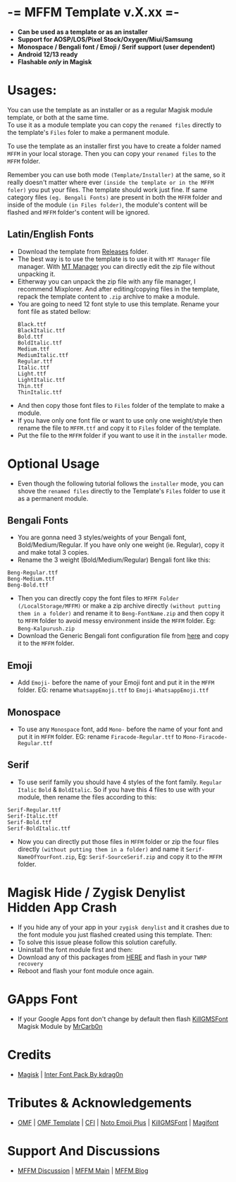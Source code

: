 # -= MFFM Template v.X.xx =-
- **Can be used as a template or as an installer**
- **Support for AOSP/LOS/Pixel Stock/Oxygen/Miui/Samsung**
- **Monospace / Bengali font / Emoji / Serif support (user dependent)**
- **Android 12/13 ready**
- **Flashable *only* in Magisk**

# Usages:
You can use the template as an installer or as a regular Magisk module template, or both at the same time.\
To use it as a module template you can copy the `renamed files` directly to the template's `Files` foler to make a permanent module.

To use the template as an installer first you have to create a folder named `MFFM` in your local storage. Then you can copy your `renamed files` to the `MFFM` folder.

Remember you can use both mode `(Template/Installer)` at the same, so it really doesn't matter where ever `(inside the template or in the MFFM foler)` you put your files. The template should work just fine. If same category files `(eg. Bengali Fonts)` are present in both the `MFFM` folder and inside of the module `(in Files folder)`, the module's content will be flashed and `MFFM` folder's content will be ignored. 

## Latin/English Fonts
- Download the template from [Releases](https://github.com/mistu2020/mffm_v11_public/tree/main/Releases) folder.
- The best way is to use the template is to use it with `MT Manager` file manager.  With [MT Manager](https://m.apkpure.com/mt-manager/bin.mt.plus) you can directly edit the zip file without unpacking it.
- Eitherway you can unpack the zip file with any file manager, I recommend Mixplorer. And after editing/copying files in the template, repack the template content to `.zip` archive to make a module.
- You are going to need 12 font style to use this template. Rename your font file as stated bellow: 
    ```
    Black.ttf
    BlackItalic.ttf
    Bold.ttf
    BoldItalic.ttf
    Medium.ttf
    MediumItalic.ttf
    Regular.ttf
    Italic.ttf
    Light.ttf
    LightItalic.ttf
    Thin.ttf
    ThinItalic.ttf
    ```
- And then copy those font files to `Files` folder of the template to make a module. 
- If you have only one font file or want to use only one weight/style then rename the file to `MFFM.ttf` and copy it to `Files` folder of the template.
- Put the file to the `MFFM` folder if you want to use it in the `installer` mode. 

# Optional Usage
- Even though the following tutorial follows the `installer` mode, you can shove the `renamed files` directly to the Template's `Files` folder to use it as a permanent module.

## Bengali Fonts
 - You are gonna need 3 styles/weights of your Bengali font, Bold/Medium/Regular. If you have only one weight (ie. Regular), copy it and make total 3 copies.
 - Rename the 3 weight (Bold/Medium/Regular) Bengali font like this:
```
Beng-Regular.ttf  
Beng-Medium.ttf  
Beng-Bold.ttf
 ```
- Then you can directly copy the font files to `MFFM Folder (/LocalStorage/MFFM)` or make a zip archive directly `(without putting them in a folder)` and rename it to `Beng-FontName.zip` and then copy it to `MFFM` folder to avoid messy environment inside the `MFFM` folder. Eg: `Beng-Kalpurush.zip`
- Download the Generic Bengali font configuration file from [here](https://github.com/charityrolfson433/mffmv11/raw/main/Bengali%20Font%20Packages/Beng-MFFM_v1.2.xml) and copy it to the `MFFM` folder.
 
## Emoji
 - Add `Emoji-` before the name of your Emoji font and put it in the `MFFM` folder. EG: rename `WhatsappEmoji.ttf`  to `Emoji-WhatsappEmoji.ttf`
## Monospace
-  To use any `Monospace` font, add  `Mono-` before the name of your font and put it in `MFFM` folder.  EG: rename `Firacode-Regular.ttf` to `Mono-Firacode-Regular.ttf`
## Serif
- To use serif family you should have 4 styles of the font family. `Regular` `Italic` `Bold` & `BoldItalic`. So if you have this 4 files to use with your module, then rename the files according to this:
```
Serif-Regular.ttf
Serif-Italic.ttf
Serif-Bold.ttf
Serif-BoldItalic.ttf
```
- Now you can directly put those files in `MFFM` folder or zip the four files directly `(without putting them in a folder)` and name it `Serif-NameOfYourFont.zip`, Eg: `Serif-SourceSerif.zip` and copy it to the `MFFM` folder.
# Magisk Hide / Zygisk Denylist Hidden App Crash
- If you hide any of your app in your `zygisk denylist` and it crashes due to the font module you just flashed created using this template. Then: 
- To solve this issue please follow this solution carefully. 
- Uninstall the font module first and then: 
- Download any of this packages from [HERE](https://github.com/mistu2020/mffm_v11_public/tree/main/Font%20Spoof%20Package) and flash in your `TWRP recovery`
- Reboot and flash your font module once again.

# GApps Font
- If your Google Apps font don't change by default then flash [KillGMSFont](https://github.com/MrCarb0n/killgmsfont) Magisk Module by [MrCarb0n](https://github.com/MrCarb0n/)

# Credits
- [Magisk](https://github.com/topjohnwu/Magisk) | [Inter Font Pack By kdrag0n](https://github.com/kdrag0n/inter-font-pack)
# Tributes & Acknowledgements
- [OMF](https://gitlab.com/nongthaihoang/oh_my_font) | [OMF Template](https://gitlab.com/nongthaihoang/omftemplate) | [CFI](https://github.com/nongthaihoang/custom_font_installer) | [Noto Emoji Plus](https://gitlab.com/MrCarb0n/NotoEmojiPlus_OMF) | [KillGMSFont](https://github.com/MrCarb0n/killgmsfont) | [Magifont](https://t.me/Magifonts_Support)
# Support And Discussions
- [MFFM Discussion](https://t.me/MFFMDisc) | [MFFM Main](https://t.me/MFFMMain) | [MFFM Blog](https://t.me/mffmex)
